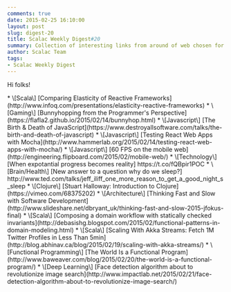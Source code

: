```yaml
---
comments: true
date: 2015-02-25 16:10:00
layout: post
slug: digest-20
title: Scalac Weekly Digest#20
summary: Collection of interesting links from around of web chosen for you by Scalac team
author: Scalac Team
tags:
- Scalac Weekly Digest
---
```


Hi folks!



<p id="1"></p>
* \[Scala\] [Comparing Elasticity of Reactive Frameworks](http://www.infoq.com/presentations/elasticity-reactive-frameworks) 
* \[Gaming\] [Bunnyhopping from the Programmer's Perspective](https://flafla2.github.io/2015/02/14/bunnyhop.html)
* \[Javascript\] [The Birth & Death of JavaScript](https://www.destroyallsoftware.com/talks/the-birth-and-death-of-javascript)
* \[Javascript\] [Testing React Web Apps with Mocha](http://www.hammerlab.org/2015/02/14/testing-react-web-apps-with-mocha/)
* \[Javascript\] [60 FPS on the mobile web](http://engineering.flipboard.com/2015/02/mobile-web/)
* \[Technology\] [When expotantial progress becomes reality] https://t.co/fQBpir1POC
* \[Brain/Health\] [New answer to a question why do we sleep?] http://www.ted.com/talks/jeff_iliff_one_more_reason_to_get_a_good_night_s_sleep
* \[Clojure\] [Stuart Halloway: Introduction to Clojure](https://vimeo.com/68375202)
* \[Architecture\] [Thinking Fast and Slow with Software Development](http://www.slideshare.net/dbryant_uk/thinking-fast-and-slow-2015-jfokus-final)
* \[Scala\] [Composing a domain workflow with statically checked invariants](http://debasishg.blogspot.com/2015/02/functional-patterns-in-domain-modeling.html)
* \[Scala\] [Scaling With Akka Streams: Fetch 1M Twitter Profiles in Less Than 5min](http://blog.abhinav.ca/blog/2015/02/19/scaling-with-akka-streams/)
* \[Functional Programming\] [The World Is a Functional Program](http://www.baweaver.com/blog/2015/02/20/the-world-is-a-functional-program/)
* \[Deep Learning\] [Face detection algorithm about to revolutionize image search](http://www.impactlab.net/2015/02/21/face-detection-algorithm-about-to-revolutionize-image-search/)
